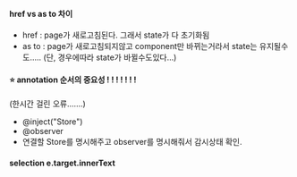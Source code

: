 #### href vs as to 차이

- href : page가 새로고침된다. 그래서 state가 다 초기화됨
- as to : page가 새로고침되지않고 component만 바뀌는거라서 state는 유지될수도.....
  (단, 경우에따라 state가 바뀔수도있다...)

#### :star: annotation 순서의 중요성 ! ! ! ! ! ! !

(한시간 걸린 오류.......)

- @inject("Store")
- @observer
- 연결할 Store를 명시해주고 observer를 명시해줘서 감시상태 확인.

#### selection e.target.innerText
